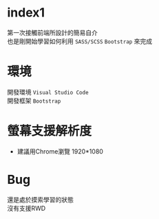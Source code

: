 # index1
第一次接觸前端所設計的簡易自介<br>
也是剛開始學習如何利用 `SASS/SCSS` `Bootstrap` 來完成
# 環境
開發環境 `Visual Studio Code`<br>
開發框架 `Bootstrap`
# 螢幕支援解析度
* 建議用Chrome瀏覽
1920*1080
# Bug
還是處於摸索學習的狀態<br>
沒有支援RWD